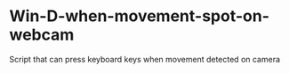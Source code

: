 # Win-D-when-movement-spot-on-webcam
Script that can press keyboard keys when movement detected on camera
